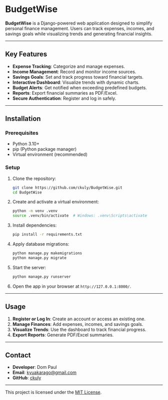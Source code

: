 # BudgetWise

**BudgetWise** is a Django-powered web application designed to simplify personal finance management. Users can track expenses, incomes, and savings goals while visualizing trends and generating financial insights.

---

## Key Features

- **Expense Tracking**: Categorize and manage expenses.
- **Income Management**: Record and monitor income sources.
- **Savings Goals**: Set and track progress toward financial targets.
- **Interactive Dashboard**: Visualize trends with dynamic charts.
- **Budget Alerts**: Get notified when exceeding predefined budgets.
- **Reports**: Export financial summaries as PDF/Excel.
- **Secure Authentication**: Register and log in safely.

---

## Installation

### Prerequisites
- Python 3.10+
- pip (Python package manager)
- Virtual environment (recommended)

### Setup
1. Clone the repository:
   ```bash
   git clone https://github.com/ckuly/BudgetWise.git
   cd BudgetWise
   ```
2. Create and activate a virtual environment:
   ```bash
   python -m venv .venv
   source .venv/bin/activate  # Windows: .venv\Scripts\activate
   ```
3. Install dependencies:
   ```bash
   pip install -r requirements.txt
   ```
4. Apply database migrations:
   ```bash
   python manage.py makemigrations
   python manage.py migrate
   ```
5. Start the server:
   ```bash
   python manage.py runserver
   ```
6. Open the app in your browser at `http://127.0.0.1:8000/`.

---

## Usage

1. **Register or Log In**: Create an account or access an existing one.
2. **Manage Finances**: Add expenses, incomes, and savings goals.
3. **Visualize Trends**: Use the dashboard to track financial progress.
4. **Export Reports**: Generate PDF/Excel summaries.

---

## Contact

- **Developer**: Dom Paul
- **Email**: kyuakarago@gmail.com
- **GitHub**: [ckuly](https://github.com/ckuly)

---

This project is licensed under the [MIT License](LICENSE).
